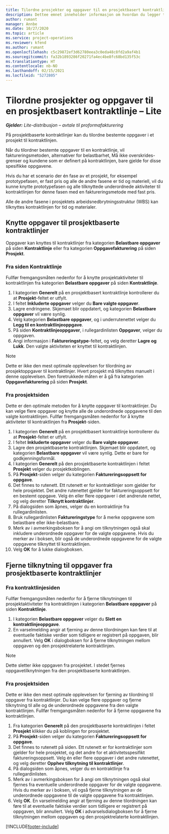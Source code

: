 ```yaml
---
title: Tilordne prosjekter og oppgaver til en prosjektbasert kontraktlinje – Lite
description: Dettee emnet inneholder informasjon om hvordan du legger til og fjerner prosjekter og oppgaver på en kontraktlinje.
author: rumant
manager: Annbe
ms.date: 10/27/2020
ms.topic: article
ms.service: project-operations
ms.reviewer: kfend
ms.author: rumant
ms.openlocfilehash: c5c29872ef3d62780eea3c0eda48c8fd2a9af4b1
ms.sourcegitcommit: fa32b1893286f20271fa4ec4be8fc68bd135f53c
ms.translationtype: HT
ms.contentlocale: nb-NO
ms.lasthandoff: 02/15/2021
ms.locfileid: "5272805"
---
```

# <a name="map-projects-and-tasks-to-a-project-based-contract-line---lite"></a>Tilordne prosjekter og oppgaver til en prosjektbasert kontraktlinje – Lite

_**Gjelder:** Lite-distribusjon – avtale til proformafakturering_

På prosjektbaserte kontraktlinjer kan du tilordne bestemte oppgaver i et prosjekt til kontraktlinjen.

Når du tilordner bestemte oppgaver til en kontraktlinje, vil faktureringsmetoden, alternativer for belastbarhet, Må ikke overskrides-grenser og kundene som er definert på kontraktlinjen, bare gjelde for disse spesifikke oppgavene.

Hvis du har et scenario der én fase av et prosjekt, for eksempel prototypefasen, er fast pris og alle de andre fasene er tid og materiell, vil du kunne knytte prototypefasen og alle tilknyttede underordnede aktiviteter til kontraktlinjen for denne fasen med en faktureringsmetode med fast pris.

Alle de andre fasene i prosjektets arbeidsnedbrytningsstruktur (WBS) kan tilknyttes kontraktlinjen for tid og materialer.

## <a name="associate-tasks-to-project-based-contract-lines"></a>Knytte oppgaver til prosjektbaserte kontraktlinjer

Oppgaver kan knyttes til kontraktlinjer fra kategorien **Belastbare oppgaver** på siden **Kontraktlinje** eller fra kategorien **Oppgavefakturering** på siden **Prosjekt**.

### <a name="from-the-contract-line-page"></a>Fra siden Kontraktlinje

Fullfør fremgangsmåten nedenfor for å knytte prosjektaktiviteter til kontraktlinjen fra kategorien **Belastbare oppgaver** på siden **Kontraktlinje**.

1. I kategorien **Generelt** på en prosjektbasert kontraktlinje kontrollerer du at **Prosjekt**-feltet er utfylt.
2. I feltet **Inkluderte oppgaver** velger du **Bare valgte oppgaver**.
3. Lagre endringene. Skjemaet blir oppdatert, og kategorien **Belastbare oppgaver** vil være synlig.
4. Velg kategorien **Belastbare oppgaver**, og i underrutenettet velger du **Legg til en kontraktlinjeoppgave**.
5. På siden **Kontraktlinjeoppgaver**, i rullegardinlisten **Oppgaver**, velger du oppgaven. 
6. Angi informasjon i **Faktureringstype**-feltet, og velg deretter **Lagre og Lukk**. Den valgte aktiviteten er knyttet til kontraktlinjen.

> [!NOTE]
> Dette er ikke den mest optimale opplevelsen for tilordning av prosjektoppgaver til kontraktlinjer. Hvert prosjekt må tilknyttes manuelt i denne opplevelsen. Den foretrukkede måten er å gå fra kategorien **Oppgavefakturering** på siden **Prosjekt**.

### <a name="from-the-project-page"></a>Fra prosjektsiden

Dette er den optimale metoden for å knytte oppgaver til kontraktlinjer. Du kan velge flere oppgaver og knytte alle de underordnede oppgavene til den valgte kontraktlinjen. Fullfør fremgangsmåten nedenfor for å knytte aktiviteter til kontraktlinjen fra **Prosjekt**-siden.

1. I kategorien **Generelt** på en prosjektbasert kontraktlinje kontrollerer du at **Prosjekt**-feltet er utfylt.
2. I feltet **Inkluderte oppgaver** velger du **Bare valgte oppgaver**.
3. Lagre den prosjektbaserte kontraktlinjen. Skjemaet blir oppdatert, og kategorien **Belastbare oppgaver** vil være synlig. Dette er bare for godkjenningsformål.
4. I kategorien **Generelt** på den prosjektbaserte kontraktlinjen i feltet **Prosjekt** velger du prosjektkoblingen.
5. På **Prosjekt**-siden velger du kategorien **Faktureringsoppsett for oppgave**.
6. Det finnes to rutenett. Ett rutenett er for kontraktlinjer som gjelder for hele prosjektet. Det andre rutenettet gjelder for faktureringsoppsett for en bestemt oppgave. Velg én eller flere oppgaver i det andrerute nettet, og velg deretter **Tilknytt kontraktlinjer**.
7. På dialogsiden som åpnes, velger du en kontraktlinje fra rullegardinlisten.
8. Bruk rullegardinlisten **Faktureringstype** for å merke oppgavene som belastbare eller ikke-belastbare.
9. Merk av i avmerkingsboksen for å angi om tilknytningen også skal inkludere underordnede oppgaver for de valgte oppgavene. Hvis du merker av i boksen, blir også de underordnede oppgavene for de valgte oppgavene tilknyttet til kontraktlinjen.
10. Velg **OK** for å lukke dialogboksen.

## <a name="unassociate-tasks-from-project-based-contract-lines"></a>Fjerne tilknytning til oppgaver fra prosjektbaserte kontraktlinjer

### <a name="from-the-contract-line-page"></a>Fra kontraktlinjesiden

Fullfør fremgangsmåten nedenfor for å fjerne tilknytningen til prosjektaktiviteter fra kontraktlinjen i kategorien **Belastbare oppgaver** på siden **Kontraktlinje**.

1. I kategorien **Belastbare oppgaver** velger du **Slett en kontraktlinjeoppgave**.
2. En varselmelding angir at fjerning av denne tilordningen kan føre til at eventuelle faktiske verdier som tidligere er registrert på oppgaven, blir annullert. Velg **OK** i dialogboksen for å fjerne tilknytningen mellom oppgaven og den prosjektrelaterte kontraktlinjen. 

> [!NOTE]
> Dette sletter ikke oppgaven fra prosjektet. I stedet fjernes oppgavetilknytningen fra den prosjektbaserte kontraktlinjen.

### <a name="from-the-project-page"></a>Fra prosjektsiden

Dette er ikke den mest optimale opplevelsen for fjerning av tilordning til oppgaver fra kontraktlinjer. Du kan velge flere oppgaver og fjerne tilknytning til alle og de underordnede oppgavene fra den valgte kontraktlinjen. Fullfør fremgangsmåten nedenfor for å fjerne oppgavene fra kontraktlinjen.

1. Fra kategorien **Generelt** på den prosjektbaserte kontraktlinjen i feltet **Prosjekt** klikker du på koblingen for prosjektet.
2. På **Prosjekt**-siden velger du kategorien **Faktureringsoppsett for oppgave**.
3. Det finnes to rutenett på siden. Ett rutenett er for kontraktlinjer som gjelder for hele prosjektet, og det andre for et aktivitetsspesifikt faktureringsoppsett. Velg én eller flere oppgaver i det andre rutenettet, og velg deretter **Opphev tilknytning til kontraktlinjer**.
4. På dialogsiden som åpnes, velger du en kontraktlinje fra rullegardinlisten.
5. Merk av i avmerkingsboksen for å angi om tilknytningen også skal fjernes fra eventuelle underordnede oppgaver for de valgte oppgavene. Hvis du merker av i boksen, vil også fjerne tilknytningen av de underordnede oppgavene til de valgte oppgavene fra kontraktlinjen.
6. Velg **OK**. En varselmelding angir at fjerning av denne tilordningen kan føre til at eventuelle faktiske verdier som tidligere er registrert på oppgaven, blir annullert. Velg **OK** i advarselsdialogboksen for å fjerne tilknytningen mellom oppgaven og den prosjektrelaterte kontraktlinjen.


[!INCLUDE[footer-include](../../includes/footer-banner.md)]